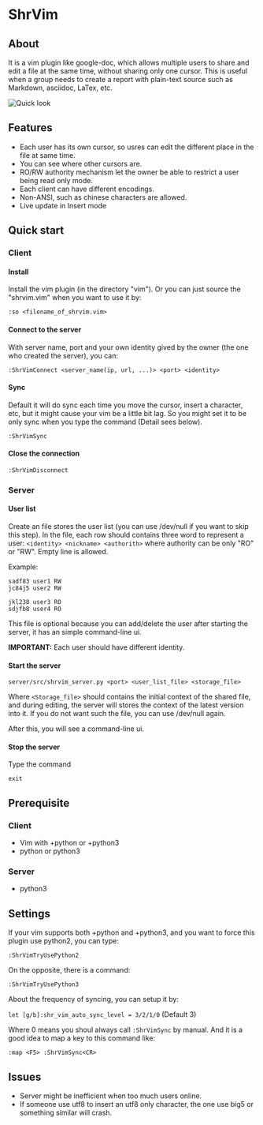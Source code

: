 # ShrVim

## About

It is a vim plugin like google-doc, which allows multiple users to share and
edit a file at the same time, without sharing only one cursor.  This is useful
when a group needs to create a report with plain-text source such as Markdown,
asciidoc, LaTex, etc.

![Quick look](http://www.csie.ntu.edu.tw/~b01902109/misc/shrvim.gif)

## Features

- Each user has its own cursor, so usres can edit the different place in the
  file at same time.
- You can see where other cursors are.
- RO/RW authority mechanism let the owner be able to restrict a user being read
  only mode.
- Each client can have different encodings.
- Non-ANSI, such as chinese characters are allowed.
- Live update in Insert mode

## Quick start

### Client

#### Install

Install the vim plugin (in the directory "vim").  Or you can just source the
"shrvim.vim" when you want to use it by:

```
:so <filename_of_shrvim.vim>
```

#### Connect to the server

With server name, port and your own identity gived by the owner (the one who
created the server), you can:

```
:ShrVimConnect <server_name(ip, url, ...)> <port> <identity>
```

#### Sync

Default it will do sync each time you move the cursor, insert a character, etc,
but it might cause your vim be a little bit lag.  So you might set it to be only
sync when you type the command (Detail sees below).

```
:ShrVimSync
```

#### Close the connection

```
:ShrVimDisconnect
```

### Server

#### User list

Create an file stores the user list (you can use /dev/null if you want to skip
this step).  In the file, each row should contains three word to represent a
user: ```<identity> <nickname> <authorith>``` where authority can be only "RO"
or "RW".  Empty line is allowed.

Example:
```
sadf83 user1 RW
jc84j5 user2 RW

jkl238 user3 RO
sdjfb8 user4 RO
```

This file is optional because you can add/delete the user after starting the
server, it has an simple command-line ui.

**IMPORTANT:** Each user should have different identity.

#### Start the server

```
server/src/shrvim_server.py <port> <user_list_file> <storage_file>
```

Where ```<Storage_file>``` should contains the initial context of the shared
file, and during editing, the server will stores the context of the latest
version into it.  If you do not want such the file, you can use /dev/null again.

After this, you will see a command-line ui.

#### Stop the server

Type the command

```
exit
```

## Prerequisite

### Client

- Vim with +python or +python3
- python or python3

### Server
- python3

## Settings

If your vim supports both +python and +python3, and you want to force this
plugin use python2, you can type:

```
:ShrVimTryUsePython2
```

On the opposite, there is a command:

```
:ShrVimTryUsePython3
```

About the frequency of syncing, you can setup it by:

```let [g/b]:shr_vim_auto_sync_level = 3/2/1/0``` (Default 3)

Where 0 means you shoul always call ```:ShrVimSync``` by manual.  And it is a
good idea to map a key to this command like:

```:map <F5> :ShrVimSync<CR>```

## Issues
- Server might be inefficient when too much users online.
- If someone use utf8 to insert an utf8 only character, the one use big5 or
  something similar will crash.
